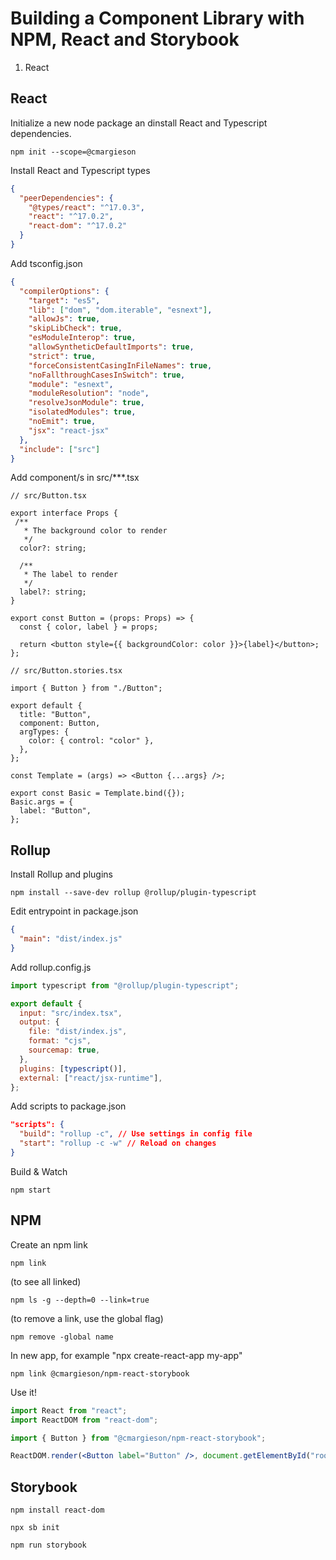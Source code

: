 # Building a Component Library with NPM, React and Storybook

1. React

## React

Initialize a new node package an dinstall React and Typescript dependencies.

```console
npm init --scope=@cmargieson
```

Install React and Typescript types

```json
{
  "peerDependencies": {
    "@types/react": "^17.0.3",
    "react": "^17.0.2",
    "react-dom": "^17.0.2"
  }
}
```

Add tsconfig.json

```json
{
  "compilerOptions": {
    "target": "es5",
    "lib": ["dom", "dom.iterable", "esnext"],
    "allowJs": true,
    "skipLibCheck": true,
    "esModuleInterop": true,
    "allowSyntheticDefaultImports": true,
    "strict": true,
    "forceConsistentCasingInFileNames": true,
    "noFallthroughCasesInSwitch": true,
    "module": "esnext",
    "moduleResolution": "node",
    "resolveJsonModule": true,
    "isolatedModules": true,
    "noEmit": true,
    "jsx": "react-jsx"
  },
  "include": ["src"]
}
```

Add component/s in src/***.tsx

```tsx
// src/Button.tsx

export interface Props {
 /**
   * The background color to render
   */
  color?: string;

  /**
   * The label to render
   */
  label?: string;
}

export const Button = (props: Props) => {
  const { color, label } = props;

  return <button style={{ backgroundColor: color }}>{label}</button>;
};
```

```tsx
// src/Button.stories.tsx

import { Button } from "./Button";

export default {
  title: "Button",
  component: Button,
  argTypes: {
    color: { control: "color" },
  },
};

const Template = (args) => <Button {...args} />;

export const Basic = Template.bind({});
Basic.args = {
  label: "Button",
};

```

## Rollup

Install Rollup and plugins

```console
npm install --save-dev rollup @rollup/plugin-typescript
```

Edit entrypoint in package.json

```json
{
  "main": "dist/index.js"
}
```

Add rollup.config.js

```js
import typescript from "@rollup/plugin-typescript";

export default {
  input: "src/index.tsx",
  output: {
    file: "dist/index.js",
    format: "cjs",
    sourcemap: true,
  },
  plugins: [typescript()],
  external: ["react/jsx-runtime"],
};
```

Add scripts to package.json

```json
"scripts": {
  "build": "rollup -c", // Use settings in config file
  "start": "rollup -c -w" // Reload on changes
}
````

Build & Watch

```console
npm start
```

## NPM

Create an npm link

```console
npm link
```

(to see all linked)

```console
npm ls -g --depth=0 --link=true
```

(to remove a link, use the global flag)

```console
npm remove -global name
```

In new app, for example "npx create-react-app my-app"

```console
npm link @cmargieson/npm-react-storybook
```

Use it!

```jsx
import React from "react";
import ReactDOM from "react-dom";

import { Button } from "@cmargieson/npm-react-storybook";

ReactDOM.render(<Button label="Button" />, document.getElementById("root"));
```

## Storybook

``` 
npm install react-dom
```

```console
npx sb init
```

```console
npm run storybook
```